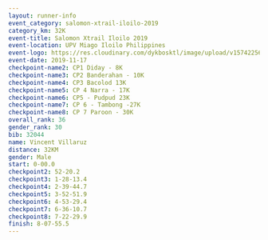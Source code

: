 ```yaml
---
layout: runner-info 
event_category: salomon-xtrail-iloilo-2019 
category_km: 32K 
event-title: Salomon Xtrail Iloilo 2019 
event-location: UPV Miago Iloilo Philippines 
event-logo: https://res.cloudinary.com/dykbosktl/image/upload/v1574225691/Logo/FB_IMG_1574225620888_l04gqf.jpg 
event-date: 2019-11-17 
checkpoint-name2: CP1 Diday - 8K 
checkpoint-name3: CP2 Banderahan - 10K 
checkpoint-name4: CP3 Bacolod 13K 
checkpoint-name5: CP 4 Narra - 17K 
checkpoint-name6: CP5 - Pudpud 23K 
checkpoint-name7: CP 6 - Tambong -27K 
checkpoint-name8: CP 7 Paroon - 30K 
overall_rank: 36
gender_rank: 30
bib: 32044
name: Vincent Villaruz
distance: 32KM
gender: Male
start: 0-00.0
checkpoint2: 52-20.2
checkpoint3: 1-28-13.4
checkpoint4: 2-39-44.7
checkpoint5: 3-52-51.9
checkpoint6: 4-53-29.4
checkpoint7: 6-36-10.7
checkpoint8: 7-22-29.9
finish: 8-07-55.5
---
```

